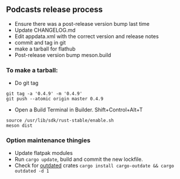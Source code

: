 ## Podcasts release process

* Ensure there was a post-release version bump last time
* Update CHANGELOG.md
* Edit appdata.xml with the correct version and release notes
* commit and tag in git
* make a tarball for flathub
* Post-release version bump meson.build


### To make a tarball:

* Do git tag

```
git tag -a '0.4.9' -m '0.4.9'
git push --atomic origin master 0.4.9
```

* Open a Build Terminal in Builder. Shift+Control+Alt+T

```
source /usr/lib/sdk/rust-stable/enable.sh
meson dist
```

### Option maintenance thingies

- Update flatpak modules
- Run `cargo update`, build and commit the new lockfile.
- Check for [outdated](https://github.com/kbknapp/cargo-outdated) crates `cargo install cargo-outdate && cargo outdated -d 1`

